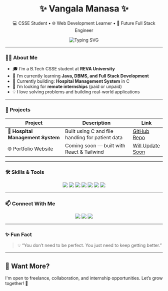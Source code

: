 <h1 align="center">✨ Vangala Manasa ✨</h1>
<p align="center">
  💻 CSSE Student • 🌐 Web Development Learner • 🚀 Future Full Stack Engineer  
</p>

<p align="center">
  <img src="https://readme-typing-svg.herokuapp.com?font=Fira+Code&pause=1000&color=0C9EFF&center=true&vCenter=true&width=435&lines=Hi%2C+I'm+Manasa!;B.Tech+CSSE+student+at+REVA+University;Web+Dev+%7C+Java+%7C+C+%7C+DBMS;Learning+Daily+%F0%9F%93%96;Let's+build+something+amazing!+%F0%9F%9A%80" alt="Typing SVG" />
</p>

---

### 🧑‍💻 About Me

- 🎓 I’m a B.Tech CSSE student at **REVA University**
- 🌱 I’m currently learning **Java, DBMS, and Full Stack Development**
- 📌 Currently building: **Hospital Management System** in C
- 🤝 I’m looking for **remote internships** (paid or unpaid)
- 💡 I love solving problems and building real-world applications

---

### 💼 Projects

| Project | Description | Link |
|--------|-------------|------|
| 🏥 **Hospital Management System** | Built using C and file handling for patient data | [GitHub Repo](https://github.com/ManasaVangala/Hospital-Management-System) |
| 🌐 Portfolio Website | Coming soon — built with React & Tailwind | [Will Update Soon]() |

---

### 🛠️ Skills & Tools

<p align="center">
  <img src="https://img.shields.io/badge/C-blue?style=for-the-badge&logo=c" />
  <img src="https://img.shields.io/badge/Java-red?style=for-the-badge&logo=java" />
  <img src="https://img.shields.io/badge/DBMS-purple?style=for-the-badge" />
  <img src="https://img.shields.io/badge/HTML5-orange?style=for-the-badge&logo=html5" />
  <img src="https://img.shields.io/badge/CSS3-blue?style=for-the-badge&logo=css3" />
  <img src="https://img.shields.io/badge/GitHub-181717?style=for-the-badge&logo=github" />
  <img src="https://img.shields.io/badge/VSCode-007ACC?style=for-the-badge&logo=visual-studio-code" />
</p>

---

### 📫 Connect With Me

<p align="center">
  <a href="mailto:vmanasavmanasa33@gmail.com"><img src="https://img.shields.io/badge/Email-D14836?style=for-the-badge&logo=gmail&logoColor=white"/></a>
  <a href="https://github.com/ManasaVangala"><img src="https://img.shields.io/badge/GitHub-100000?style=for-the-badge&logo=github&logoColor=white" /></a>
  <a href="https://www.linkedin.com/in/vangala-manasa-90765531b/"><img src="https://img.shields.io/badge/LinkedIn-0077B5?style=for-the-badge&logo=linkedin&logoColor=white"/></a>
</p>

---

### ✨ Fun Fact

> 💡 “You don’t need to be perfect. You just need to keep getting better.”

---

## 💬 Want More?

I'm open to freelance, collaboration, and internship opportunities. Let’s grow together! 🌱

